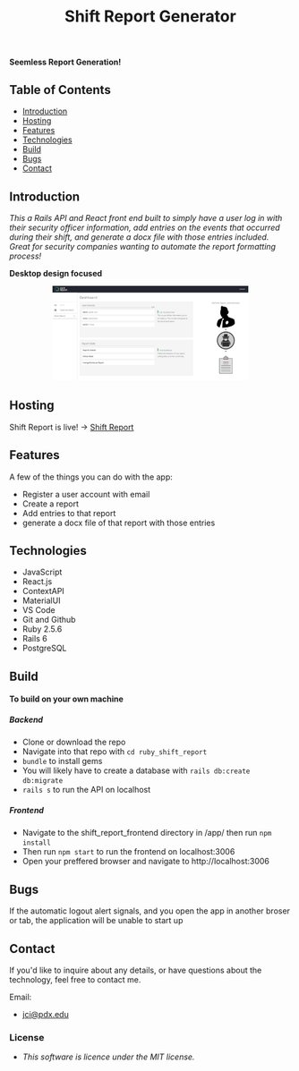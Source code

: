 <h1 align="center"> Shift Report Generator </h1> <br>

#### Seemless Report Generation!

<!-- START doctoc generated TOC please keep comment here to allow auto update -->
<!-- DON'T EDIT THIS SECTION, INSTEAD RE-RUN doctoc TO UPDATE -->

## Table of Contents

- [Introduction](#introduction)
- [Hosting](#hosting)
- [Features](#features)
- [Technologies](#technologies)
- [Build](#build)
- [Bugs](#bugs)
- [Contact](#contact)

<!-- END doctoc generated TOC please keep comment here to allow auto update -->

## Introduction

_This a Rails API and React front end built to simply have a user log in with their security officer information, add entries on the events that occurred during their shift, and generate a docx file with those entries included. Great for security companies wanting to automate the report formatting process!_

**Desktop design focused**

<p align="center">
  <img src = "./public/shift-report-screenshot2.png" width=350>
</p>

## Hosting

Shift Report is live! -> [Shift Report](https://stage1.dpa1hp3vejn1k.amplifyapp.com/)

## Features

A few of the things you can do with the app:

- Register a user account with email
- Create a report
- Add entries to that report
- generate a docx file of that report with those entries

## Technologies

- JavaScript
- React.js
- ContextAPI
- MaterialUI
- VS Code
- Git and Github
- Ruby 2.5.6
- Rails 6
- PostgreSQL

## Build

#### To build on your own machine
##### Backend
- Clone or download the repo
- Navigate into that repo with `cd ruby_shift_report`
- `bundle` to install gems
- You will likely have to create a database with `rails db:create db:migrate`
- `rails s` to run the API on localhost
##### Frontend
- Navigate to the shift_report_frontend directory in /app/ then run `npm install`
- Then run `npm start` to run the frontend on localhost:3006
- Open your preffered browser and navigate to http://localhost:3006

## Bugs

If the automatic logout alert signals, and you open the app in another broser or tab, the application will be unable to start up

## Contact

If you'd like to inquire about any details, or have questions about the technology, feel free to contact me.

Email:

- jci@pdx.edu

### License

- _This software is licence under the MIT license._
